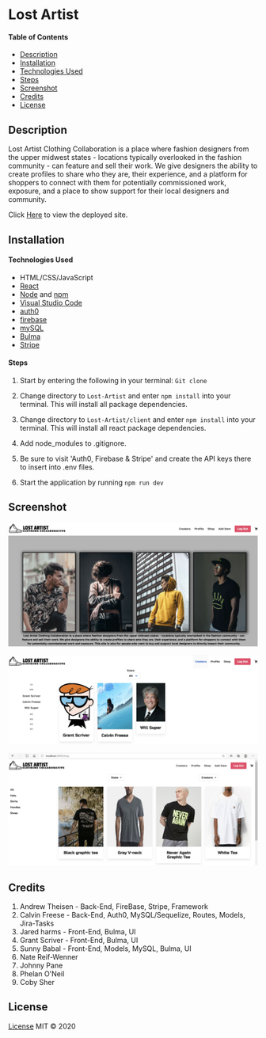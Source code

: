 # Lost Artist
#### Table of Contents
  * [Description](#Description)
  * [Installation](#Installation)
  * [Technologies Used](#Technologies-Used)
  * [Steps](#Steps)
  * [Screenshot](#Screenshot)
  * [Credits](#Credits)
  * [License](#License)

## Description
Lost Artist Clothing Collaboration is a place where fashion designers from the upper midwest states - locations typically overlooked in the fashion community - can feature and sell their work. We give designers the ability to create profiles to share who they are, their experience, and a platform for shoppers to connect with them for potentially commissioned work, exposure, and a place to show support for their local designers and community.

Click [Here](https://shielded-inlet-41475.herokuapp.com) to view the deployed site.
 
## Installation

#### Technologies Used
* HTML/CSS/JavaScript
* [React](https://reactjs.org/)
* [Node](https://nodejs.org/en/) and [npm](https://www.npmjs.com/package/npm)
* [Visual Studio Code](https://code.visualstudio.com/)
* [auth0](https://auth0.com)
* [firebase](https://firebase.google.com/)
* [mySQL](https://www.mysql.com/)
* [Bulma](https://bulma.io/)
* [Stripe](https://stripe.com/)

#### Steps
1.  Start by entering the following in your terminal: `Git clone`

2.  Change directory to `Lost-Artist` and enter `npm install` into your terminal. This will install all package dependencies.

3.  Change directory to `Lost-Artist/client`  and enter `npm install` into your terminal. This will install all react package        dependencies.    

4.  Add node_modules to .gitignore.

5.  Be sure to visit 'Auth0, Firebase & Stripe' and create the API keys there to insert into .env files.  

5.  Start the application by running `npm run dev`



## Screenshot

![Home](./client/public/assets/LA_Homepage.JPG)

![Creators](./client/public/assets/LA_Creator.JPG)

![Shop](./client/public/assets/LA_Shop.JPG)



## Credits

1. Andrew Theisen - Back-End, FireBase, Stripe, Framework
2. Calvin Freese - Back-End, Auth0, MySQL/Sequelize, Routes, Models, Jira-Tasks
3. Jared harms - Front-End, Bulma, UI
4. Grant Scriver - Front-End, Bulma, UI
5. Sunny Babal - Front-End, Models, MySQL, Bulma, UI
6. Nate Reif-Wenner
7. Johnny Pane
8. Phelan O'Neil
9. Coby Sher


## License

[License](LICENSE)
MIT &copy; 2020 
